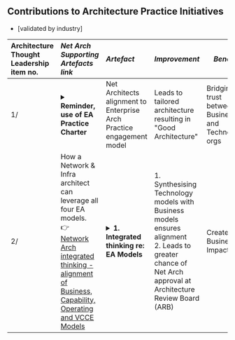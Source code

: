 
## Contributions to Architecture Practice Initiatives
- [validated by industry]

| Architecture Thought Leadership item no. | *Net Arch Supporting Artefacts link*  | *Artefact*                            | *Improvement*                |   *Benefit* |
|:----------------------------------|:----------|:------|----------------------------------------------------------------|-------|
| 1/ |<details><summary> <strong> Reminder, use of EA Practice Charter </strong></summary><br>![MJL-Endorsed-Idea-by-industry-EA](https://github.com/marclandy/enterprise-private/blob/main/ndis.gov.au/images/mjl-net%20arch%20contribution%20to%20arch%20practice%20governance.PNG)</details> | Net Architects alignment to Enterprise Arch Practice engagement model | Leads to tailored architecture resulting in "Good Architecture" | Bridging trust between Business and Technology orgs |
| 2/ |How a Network & Infra architect can leverage all four EA models.<br> 👉 [Network Arch integrated thinking - alignment of Business, Capability, Operating and VCCE Models](https://medium.com/@marclandy.me/network-infrastructure-contribution-to-architecture-practice-e18a3271ac20)| <details><summary> <strong> 1. Integrated thinking re: EA Models </strong></summary><br>![MJL-Endorsed-Idea-by-industry-EA](https://github.com/marclandy/enterprise-private/blob/main/ndis.gov.au/images/mjl-net%20arch-what%20is%20a%20capability%20map%20and%20why%20does%20the%20business%20need%20it.PNG)</details> | 1. Synthesising Technology models with Business models ensures alignment<br> 2. Leads to greater chance of Net Arch approval at Architecture Review Board (ARB) | Creates Business Impact |

 
 
